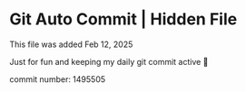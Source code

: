 # Git Auto Commit | Hidden File

This file was added Feb 12, 2025

Just for fun and keeping my daily git commit active 🤪

commit number: 1495505
